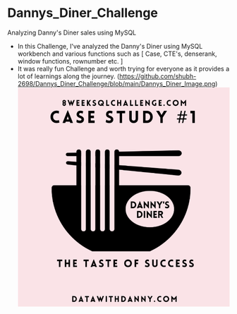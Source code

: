 # Dannys_Diner_Challenge
Analyzing Danny's Diner sales using MySQL
- In this Challenge, I've analyzed the Danny's Diner using MySQL workbench and various functions such as [ Case, CTE's, denserank, window functions, rownumber etc. ]
- It was really fun Challenge and worth trying for everyone as it provides a lot of learnings along the journey. 
 (https://github.com/shubh-2698/Dannys_Diner_Challenge/blob/main/Dannys_Diner_Image.png)
 ![Dannys_Diner](Dannys_Diner_Image.png)
